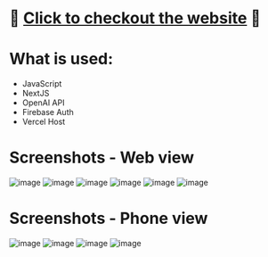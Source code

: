 # 🚀 [Click to checkout the website](https://chatsupport-ppmh.vercel.app/landingpage) 🚀

# What is used:
- JavaScript
- NextJS
- OpenAI API
- Firebase Auth
- Vercel Host

# Screenshots - Web view

![image](https://github.com/user-attachments/assets/c50d64df-ed93-4b69-a7d2-e7ca5992da4f)
![image](https://github.com/user-attachments/assets/34d183d8-c48c-4336-9a29-8e1e56e099cf)
![image](https://github.com/user-attachments/assets/43fd2773-76f6-4f36-9733-698c27fe6b49)
![image](https://github.com/user-attachments/assets/3d84af15-65c6-4748-952d-c44197fe564f)
![image](https://github.com/user-attachments/assets/ce903ad5-fbbe-427c-9ea2-47f00dc674dd)
![image](https://github.com/user-attachments/assets/61022218-00bf-4401-98ee-510dab0af5e8)

# Screenshots - Phone view

![image](https://github.com/user-attachments/assets/c85c1ce1-98d0-44a2-adf5-f7b1015e083c)
![image](https://github.com/user-attachments/assets/f70849be-f057-4301-bb8a-a274b6c7594b)
![image](https://github.com/user-attachments/assets/29e274be-8571-47fa-8633-950762e0f73b)
![image](https://github.com/user-attachments/assets/987195ec-ab9a-488b-aa0a-53601e6a43a2)
